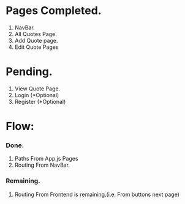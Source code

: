 # Pages Completed.

1. NavBar.
2. All Quotes Page.
3. Add Quote page.
4. Edit Quote Pages

# Pending.

1. View Quote Page.
2. Login (\*Optional)
3. Register (\*Optional)

# Flow:

### Done.

1. Paths From App.js Pages
2. Routing From NavBar.

### Remaining.

1. Routing From Frontend is remaining.(i.e. From buttons next page)
